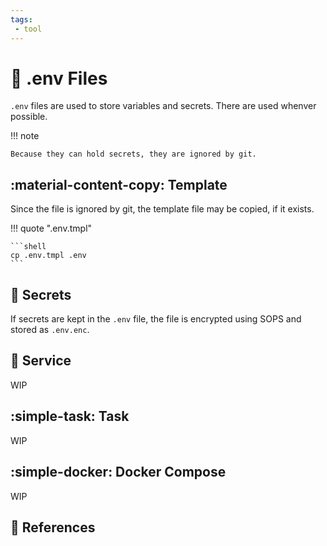 ```yaml
---
tags:
 - tool
---
```

# :pencil: .env Files

`.env` files are used to store variables and secrets. There are used whenver possible.

!!! note

    Because they can hold secrets, they are ignored by git.

## :material-content-copy: Template

Since the file is ignored by git, the template file may be copied, if it exists.

!!! quote ".env.tmpl"

    ```shell
    cp .env.tmpl .env
    ```

## :key: Secrets

If secrets are kept in the `.env` file, the file is encrypted using SOPS and stored as `.env.enc`.

## :pencil: Service

WIP

## :simple-task: Task

WIP

## :simple-docker: Docker Compose

WIP

## :link: References
